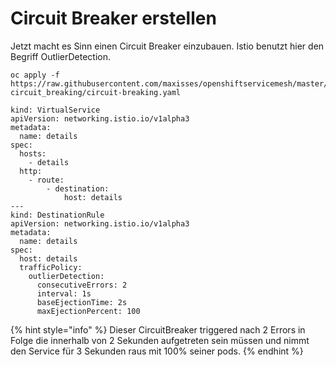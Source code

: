 # Circuit Breaker erstellen

Jetzt macht es Sinn einen Circuit Breaker einzubauen. Istio benutzt hier den Begriff OutlierDetection.

```text
oc apply -f https://raw.githubusercontent.com/maxisses/openshiftservicemesh/master/03-circuit_breaking/circuit-breaking.yaml
```

```text
kind: VirtualService
apiVersion: networking.istio.io/v1alpha3
metadata:
  name: details
spec:
  hosts:
    - details
  http:
    - route:
        - destination:
            host: details
---
kind: DestinationRule
apiVersion: networking.istio.io/v1alpha3
metadata:
  name: details
spec:
  host: details
  trafficPolicy:
    outlierDetection:
      consecutiveErrors: 2
      interval: 1s
      baseEjectionTime: 2s
      maxEjectionPercent: 100
```

{% hint style="info" %}
Dieser CircuitBreaker triggered nach 2 Errors in Folge die innerhalb von 2 Sekunden aufgetreten sein müssen und nimmt den Service für 3 Sekunden raus mit 100% seiner pods.
{% endhint %}

